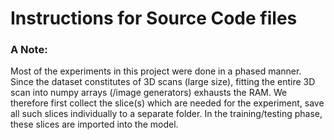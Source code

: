 # Instructions for Source Code files

### **A Note**: 

Most of the experiments in this project were done in a phased manner. Since the dataset constitutes of 3D scans (large size), fitting the entire 3D scan into numpy arrays (/image generators) exhausts the RAM. We therefore first collect the slice(s) which are needed for the experiment, save all such slices individually to a separate folder. In the training/testing phase, these slices are imported into the model.

